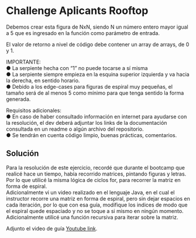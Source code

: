 # Challenge Aplicants Rooftop

Debemos crear esta figura de NxN, siendo N un número entero mayor igual a 5 que es ingresado
en la función como parámetro de entrada.

El valor de retorno a nivel de código debe contener un array de arrays, de 0 y 1.

IMPORTANTE:\
● La serpiente hecha con “1” no puede tocarse a sí misma\
● La serpiente siempre empieza en la esquina superior izquierda y va hacia la derecha, en
sentido horario.\
● Debido a los edge-cases para figuras de espiral muy pequeñas, el tamaño será de al menos
5 como mínimo para que tenga sentido la forma generada.

Requisitos adicionales:\
● En caso de haber consultado información en internet para ayudarse con la resolución, el
dev deberá adjuntar los links de la documentación consultada en un readme o algún
archivo del repositorio.\
● Se tendrán en cuenta código limpio, buenas prácticas, comentarios.



## Solución 

Para la resolución de este ejercicio, recordé que durante el bootcamp que realicé hace un tiempo, había recorrido matrices, pintando figuras y letras.
Por lo que utilicé la misma lógica de ciclos for, para recorrer la matriz en forma de espiral.\
Adicionalmente vi un video realizado en el lenguaje Java, en el cual el instructor recorre una matriz en forma de espiral, pero sin dejar espacios en cada iteración,
por lo que con esa guía, modifique los indices de modo que el espiral quede espaciado y no se toque a si mismo en ningún momento.\
Adicionalmente utilicé una función recursiva para iterar sobre la matriz.


Adjunto el video de guía [Youtube link](https://www.youtube.com/watch?v=mEvoR1RAHxQ).